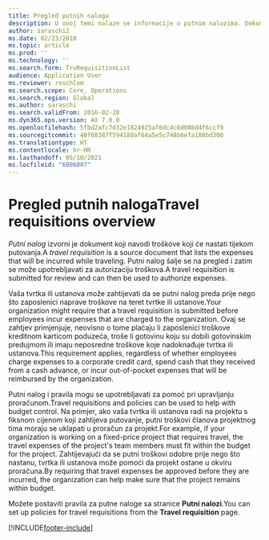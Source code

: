 ```yaml
---
title: Pregled putnih naloga
description: U ovoj temi nalaze se informacije o putnim nalozima. Dokumentacija putnog naloga planirala je putne troškove.
author: saraschi2
ms.date: 02/23/2018
ms.topic: article
ms.prod: ''
ms.technology: ''
ms.search.form: TrvRequisitionList
audience: Application User
ms.reviewer: roschlom
ms.search.scope: Core, Operations
ms.search.region: Global
ms.author: saraschi
ms.search.validFrom: 2016-02-28
ms.dyn365.ops.version: AX 7.0.0
ms.openlocfilehash: 5fbd2afc7d32e1824925af6dc4c6d088d4f6ccf9
ms.sourcegitcommit: 40f68387f594180af64a5e5c748b6efa188bd300
ms.translationtype: HT
ms.contentlocale: hr-HR
ms.lasthandoff: 05/10/2021
ms.locfileid: "6006007"
---
```

# <a name="travel-requisitions-overview"></a><span data-ttu-id="6f358-104">Pregled putnih naloga</span><span class="sxs-lookup"><span data-stu-id="6f358-104">Travel requisitions overview</span></span>

<span data-ttu-id="6f358-105">*Putni nalog* izvorni je dokument koji navodi troškove koji će nastati tijekom putovanja.</span><span class="sxs-lookup"><span data-stu-id="6f358-105">A *travel requisition* is a source document that lists the expenses that will be incurred while traveling.</span></span> <span data-ttu-id="6f358-106">Putni nalog šalje se na pregled i zatim se može upotrebljavati za autorizaciju troškova.</span><span class="sxs-lookup"><span data-stu-id="6f358-106">A travel requisition is submitted for review and can then be used to authorize expenses.</span></span>

<span data-ttu-id="6f358-107">Vaša tvrtka ili ustanova može zahtijevati da se putni nalog preda prije nego što zaposlenici naprave troškove na teret tvrtke ili ustanove.</span><span class="sxs-lookup"><span data-stu-id="6f358-107">Your organization might require that a travel requisition is submitted before employees incur expenses that are charged to the organization.</span></span> <span data-ttu-id="6f358-108">Ovaj se zahtjev primjenjuje, neovisno o tome plaćaju li zaposlenici troškove kreditnom karticom poduzeća, troše li gotovinu koju su dobili gotovinskim predujmom ili imaju neposredne troškove koje nadoknađuje tvrtka ili ustanova.</span><span class="sxs-lookup"><span data-stu-id="6f358-108">This requirement applies, regardless of whether employees charge expenses to a corporate credit card, spend cash that they received from a cash advance, or incur out-of-pocket expenses that will be reimbursed by the organization.</span></span>

<span data-ttu-id="6f358-109">Putni nalog i pravila mogu se upotrebljavati za pomoć pri upravljanju proračunom.</span><span class="sxs-lookup"><span data-stu-id="6f358-109">Travel requisitions and policies can be used to help with budget control.</span></span> <span data-ttu-id="6f358-110">Na primjer, ako vaša tvrtka ili ustanova radi na projektu s fiksnom cijenom koji zahtijeva putovanje, putni troškovi članova projektnog tima moraju se uklapati u proračun za projekt.</span><span class="sxs-lookup"><span data-stu-id="6f358-110">For example, if your organization is working on a fixed-price project that requires travel, the travel expenses of the project's team members must fit within the budget for the project.</span></span> <span data-ttu-id="6f358-111">Zahtijevajući da se putni troškovi odobre prije nego što nastanu, tvrtka ili ustanova može pomoći da projekt ostane u okviru proračuna.</span><span class="sxs-lookup"><span data-stu-id="6f358-111">By requiring that travel expenses be approved before they are incurred, the organization can help make sure that the project remains within budget.</span></span>

<span data-ttu-id="6f358-112">Možete postaviti pravila za putne naloge sa stranice **Putni nalozi**.</span><span class="sxs-lookup"><span data-stu-id="6f358-112">You can set up policies for travel requisitions from the **Travel requisition** page.</span></span>


[!INCLUDE[footer-include](../includes/footer-banner.md)]
